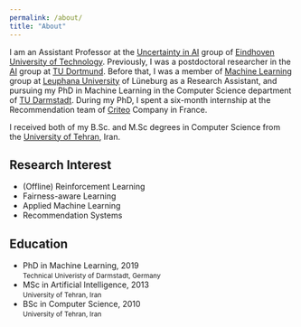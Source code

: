 ```yaml
---
permalink: /about/
title: "About"
---
```


I am an Assistant Professor at the [Uncertainty in AI](https://uai.win.tue.nl/#intro) group of [Eindhoven University of Technology](https://www.tue.nl/en/). Previously, I was a postdoctoral researcher in the [AI](https://www-ai.cs.uni-dortmund.de/allgemein.html) group at [TU Dortmund](https://www.tu-dortmund.de/). Before that, I was a member of [Machine Learning](http://ml3.leuphana.de/) group at [Leuphana University](https://www.leuphana.de/) of Lüneburg as a Research Assistant, and pursuing my PhD in Machine Learning in the Computer Science department of [TU Darmstadt](https://www.tu-darmstadt.de/). During my PhD, I spent a six-month internship at the Recommendation team of [Criteo](https://www.criteo.com/) Company in France.

I received both of my B.Sc. and M.Sc degrees in Computer Science from the [University of Tehran](https://ut.ac.ir/en), Iran.

## Research Interest
<ul>
<li>(Offline) Reinforcement Learning</li>
<li>Fairness-aware Learning</li>
<li>Applied Machine Learning</li>
<li>Recommendation Systems</li>
</ul>

## Education

<ul>
<li>PhD in Machine Learning, 2019 <br/><small>Technical Univeristy of Darmstadt, Germany</small></li>
<li>MSc in Artificial Intelligence, 2013 <br/><small> University of Tehran, Iran</small></li>
<li>BSc in Computer Science, 2010<br/><small> University of Tehran, Iran</small></li></ul>